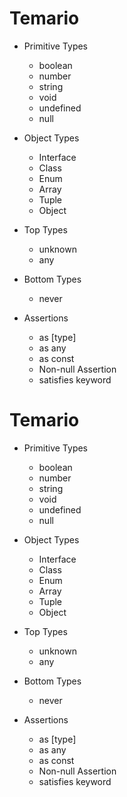
# Temario

- Primitive Types
    - boolean
    - number
    - string
    - void
    - undefined
    - null

- Object Types
    - Interface
    - Class
    - Enum
    - Array
    - Tuple
    - Object

- Top Types
    - unknown
    - any

- Bottom Types
    - never

- Assertions
    - as [type]
    - as any
    - as const
    - Non-null Assertion
    - satisfies keyword

# Temario

- Primitive Types
    - boolean
    - number
    - string
    - void
    - undefined
    - null

- Object Types
    - Interface
    - Class
    - Enum
    - Array
    - Tuple
    - Object

- Top Types
    - unknown
    - any

- Bottom Types
    - never

- Assertions
    - as [type]
    - as any
    - as const
    - Non-null Assertion
    - satisfies keyword